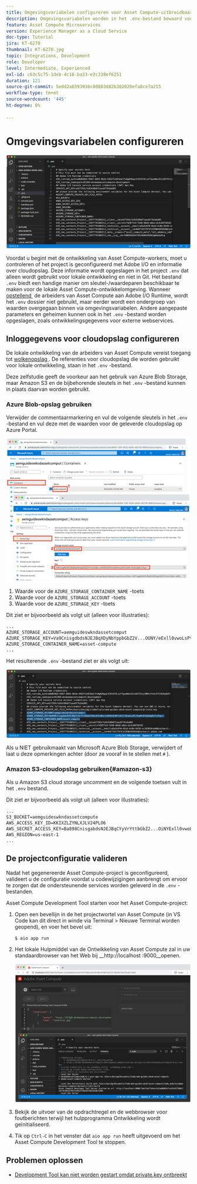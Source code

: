 ```yaml
---
title: Omgevingsvariabelen configureren voor Asset Compute-uitbreidbaarheid
description: Omgevingsvariabelen worden in het .env-bestand bewaard voor lokale ontwikkeling en worden gebruikt om Adobe I/O-referenties en gegevens voor cloudopslag te verstrekken die vereist zijn voor lokale ontwikkeling.
feature: Asset Compute Microservices
version: Experience Manager as a Cloud Service
doc-type: Tutorial
jira: KT-6270
thumbnail: KT-6270.jpg
topic: Integrations, Development
role: Developer
level: Intermediate, Experienced
exl-id: c63c5c75-1deb-4c16-ba33-e2c338ef6251
duration: 121
source-git-commit: 5edd2a6593936c80803482b382020efa8ce7a215
workflow-type: tm+mt
source-wordcount: '445'
ht-degree: 0%

---
```


# Omgevingsvariabelen configureren

![&#x200B; dot env- dossier &#x200B;](assets/environment-variables/dot-env-file.png)

Voordat u begint met de ontwikkeling van Asset Compute-workers, moet u controleren of het project is geconfigureerd met Adobe I/O en informatie over cloudopslag. Deze informatie wordt opgeslagen in het project `.env` dat alleen wordt gebruikt voor lokale ontwikkeling en niet in Git. Het bestand `.env` biedt een handige manier om sleutel-/waardeparen beschikbaar te maken voor de lokale Asset Compute-ontwikkelomgeving. Wanneer [&#x200B; opstellend &#x200B;](../deploy/runtime.md) de arbeiders van Asset Compute aan Adobe I/O Runtime, wordt het `.env` dossier niet gebruikt, maar eerder wordt een ondergroep van waarden overgegaan binnen via omgevingsvariabelen. Andere aangepaste parameters en geheimen kunnen ook in het `.env` -bestand worden opgeslagen, zoals ontwikkelingsgegevens voor externe webservices.

<!--
## Reference the `private.key`

![private key](assets/environment-variables/private-key.png)

Open the `.env` file, uncomment the `ASSET_COMPUTE_PRIVATE_KEY_FILE_PATH` key, and provide the absolute path on your filesystem to the `private.key` that pairs with the public certificate added to your Adobe I/O App Builder project.

+ If your key pair was generated by Adobe I/O, it was auto-downloaded as part of the  `config.zip`.
+ If you provided the public key to Adobe I/O, then you should also be in possession of the matching private key.
+ If you do not have these key pairs, you can generate new key pairs or upload new public keys at the bottom of:
[https://console.adobe.com](https://console.adobe.io) > Your Asset Compute App Builder project > Workspaces @ Development > Service Account (JWT).

Remember the `private.key` file should not be checked into Git as it contains secrets, rather it should be stored in a safe place outside the project.

For example, on macOS this might look like:

```
...
ASSET_COMPUTE_PRIVATE_KEY_FILE_PATH=/Users/example-user/credentials/aem-guides-wknd-asset-compute/private.key
...
```
-->

## Inloggegevens voor cloudopslag configureren

De lokale ontwikkeling van de arbeiders van Asset Compute vereist toegang tot [&#x200B; wolkenopslag &#x200B;](../set-up/accounts-and-services.md#cloud-storage). De referenties voor cloudopslag die worden gebruikt voor lokale ontwikkeling, staan in het `.env` -bestand.

Deze zelfstudie geeft de voorkeur aan het gebruik van Azure Blob Storage, maar Amazon S3 en de bijbehorende sleutels in het `.env` -bestand kunnen in plaats daarvan worden gebruikt.

### Azure Blob-opslag gebruiken

Verwijder de commentaarmarkering en vul de volgende sleutels in het `.env` -bestand en vul deze met de waarden voor de geleverde cloudopslag op Azure Portal.

![&#x200B; Azure Blob Storage &#x200B;](./assets/environment-variables/azure-portal-credentials.png)

1. Waarde voor de `AZURE_STORAGE_CONTAINER_NAME` -toets
1. Waarde voor de `AZURE_STORAGE_ACCOUNT` -toets
1. Waarde voor de `AZURE_STORAGE_KEY` -toets

Dit ziet er bijvoorbeeld als volgt uit (alleen voor illustraties):

```
...
AZURE_STORAGE_ACCOUNT=aemguideswkndassetcomput
AZURE_STORAGE_KEY=Va9CnisgdbdsNJEJBqXDyNbYppbGbZ2V...OUNY/eExll0vwoLsPt/OvbM+B7pkUdpEe7zJhg==
AZURE_STORAGE_CONTAINER_NAME=asset-compute
...
```

Het resulterende `.env` -bestand ziet er als volgt uit:

![&#x200B; Azure Blob Storage geloofsbrieven &#x200B;](assets/environment-variables/cloud-storage-credentials.png)

Als u NIET gebruikmaakt van Microsoft Azure Blob Storage, verwijdert of laat u deze opmerkingen achter (door ze vooraf in te stellen met `#` ).

### Amazon S3-cloudopslag gebruiken{#amazon-s3}

Als u Amazon S3 cloud storage uncomment en de volgende toetsen vult in het `.env` bestand.

Dit ziet er bijvoorbeeld als volgt uit (alleen voor illustraties):

```
...
S3_BUCKET=aemguideswkndassetcompute
AWS_ACCESS_KEY_ID=KKIXZLZYNLXJLV24PLO6
AWS_SECRET_ACCESS_KEY=Ba898CnisgabdsNJEJBqCYyVrYttbGbZ2...OiNYExll0vwoLsPtOv
AWS_REGION=us-east-1
...
```

## De projectconfiguratie valideren

Nadat het gegenereerde Asset Compute-project is geconfigureerd, valideert u de configuratie voordat u codewijzigingen aanbrengt om ervoor te zorgen dat de ondersteunende services worden geleverd in de `.env` -bestanden.

Asset Compute Development Tool starten voor het Asset Compute-project:

1. Open een bevellijn in de het projectwortel van Asset Compute (in VS Code kan dit direct in winde via Terminal > Nieuwe Terminal worden geopend), en voer het bevel uit:

   ```
   $ aio app run
   ```

1. Het lokale Hulpmiddel van de Ontwikkeling van Asset Compute zal in uw standaardbrowser van het Web bij __http://localhost :9000__openen.

   ![&#x200B; de looppas van de audio app &#x200B;](assets/environment-variables/aio-app-run.png)

1. Bekijk de uitvoer van de opdrachtregel en de webbrowser voor foutberichten terwijl het hulpprogramma Ontwikkeling wordt geïnitialiseerd.
1. Tik op `Ctrl-C` in het venster dat `aio app run` heeft uitgevoerd om het Asset Compute Development Tool te stoppen.

## Problemen oplossen

+ [Development Tool kan niet worden gestart omdat private.key ontbreekt](../troubleshooting.md#missing-private-key)

